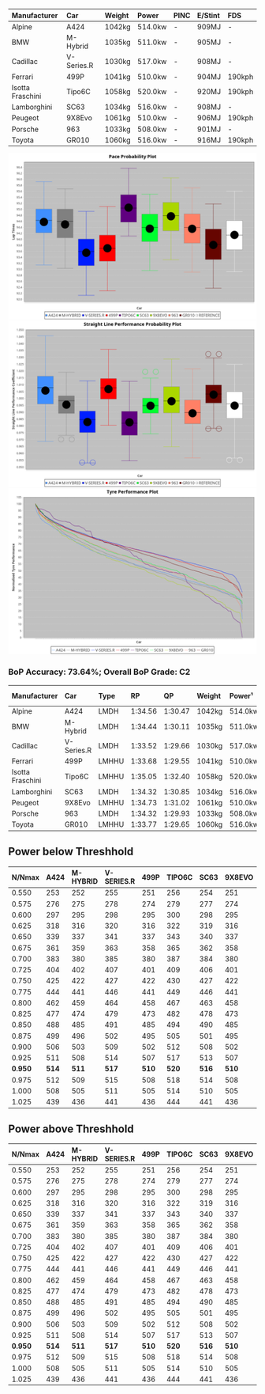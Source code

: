 | Manufacturer     | Car        | Weight | Power   | PINC | E/Stint | FDS    |
| :--------------- | :--------- | :----- | :------ | :--- | :------ | :----- |
| Alpine           | A424       | 1042kg | 514.0kw | -    | 909MJ   | -      |
| BMW              | M-Hybrid   | 1035kg | 511.0kw | -    | 905MJ   | -      |
| Cadillac         | V-Series.R | 1030kg | 517.0kw | -    | 908MJ   | -      |
| Ferrari          | 499P       | 1041kg | 510.0kw | -    | 904MJ   | 190kph |
| Isotta Fraschini | Tipo6C     | 1058kg | 520.0kw | -    | 920MJ   | 190kph |
| Lamborghini      | SC63       | 1034kg | 516.0kw | -    | 908MJ   | -      |
| Peugeot          | 9X8Evo     | 1061kg | 510.0kw | -    | 906MJ   | 190kph |
| Porsche          | 963        | 1033kg | 508.0kw | -    | 901MJ   | -      |
| Toyota           | GR010      | 1060kg | 516.0kw | -    | 916MJ   | 190kph |

![PACECHART](./IMG/OFFICIAL.png)
![STRAIGHTLINEPERFORMANCECHART](./IMG/OFFICIAL_sp.png)
![TYREPERFORMANCECHART](./IMG/OFFICIAL_tw.png)

### BoP Accuracy: 73.64%; Overall BoP Grade: C2
| Manufacturer     | Car        | Type  | RP      | QP      | Weight | Power¹  | Threshhold | PINC    | Power²   | E/Stint | AVG Vmax  | FDS     | RDLC | L/Stint | BOP-Grade | Model Accuracy | Model Points | Match%  | SimDiff |
|:-|:-|:-|:-|:-|:-|:-|:-|:-|:-|:-|:-|:-|:-|:-|:-|:-|:-|:-|:-|
| Alpine           | A424       | LMDH  | 1:34.56 | 1:30.47 | 1042kg | 514.0kw | 0.0kph     |    -    | 514.00kw |  909MJ  | 313.45kph |    -    | 1.02 | 37      | +B2       | 99.61%         | 762          | 82.28%  | ±0.05s  |
| BMW              | M-Hybrid   | LMDH  | 1:34.44 | 1:30.11 | 1035kg | 511.0kw | 0.0kph     |    -    | 511.00kw |  905MJ  | 311.73kph |    -    | 1.03 | 37      | +A2       | 100.00%        | 1826         | 93.69%  | ±0.22s  |
| Cadillac         | V-Series.R | LMDH  | 1:33.52 | 1:29.66 | 1030kg | 517.0kw | 0.0kph     |    -    | 517.00kw |  908MJ  | 310.74kph |    -    | 1.04 | 37      | -E1       | 99.00%         | 3184         | 59.30%  | ±0.55s  |
| Ferrari          | 499P       | LMHHU | 1:33.68 | 1:29.55 | 1041kg | 510.0kw | 0.0kph     |    -    | 510.00kw |  904MJ  | 313.15kph | 190kph  | 1.05 | 37      | -D1       | 98.07%         | 3550         | 68.89%  | ±0.22s  |
| Isotta Fraschini | Tipo6C     | LMHHU | 1:35.05 | 1:32.40 | 1058kg | 520.0kw | 0.0kph     |    -    | 520.00kw |  920MJ  | 309.68kph | 190kph  | 1.05 | 37      | +Ω1       | 96.81%         | 91           | 20.79%  | ±0.07s  |
| Lamborghini      | SC63       | LMDH  | 1:34.32 | 1:30.85 | 1034kg | 516.0kw | 0.0kph     |    -    | 516.00kw |  908MJ  | 312.00kph |    -    | 1.05 | 37      | ~A1       | 100.00%        | 529          | 96.31%  | ±0.07s  |
| Peugeot          | 9X8Evo     | LMHHU | 1:34.73 | 1:31.02 | 1061kg | 510.0kw | 0.0kph     |    -    | 510.00kw |  906MJ  | 310.77kph | 190kph  | 1.00 | 37      | +D1       | 99.21%         | 377          | 67.99%  | ±0.26s  |
| Porsche          | 963        | LMDH  | 1:34.32 | 1:29.93 | 1033kg | 508.0kw | 0.0kph     |    -    | 508.00kw |  901MJ  | 310.69kph |    -    | 1.03 | 37      | ~A1       | 99.96%         | 10176        | 100.00% | ±0.33s  |
| Toyota           | GR010      | LMHHU | 1:33.77 | 1:29.65 | 1060kg | 516.0kw | 0.0kph     |    -    | 516.00kw |  916MJ  | 311.96kph | 190kph  | 1.03 | 37      | -C2       | 99.95%         | 5509         | 73.50%  | ±0.07s  |

## Power below Threshhold
| N/Nmax    | A424    | M-HYBRID | V-SERIES.R | 499P    | TIPO6C  | SC63    | 9X8EVO  | 963     | GR010   |
|:-|:-|:-|:-|:-|:-|:-|:-|:-|:-|
|  0.550    |  253    |  252     |  255       |  251    |  256    |  254    |  251    |  250    |  254    |
|  0.575    |  276    |  275     |  278       |  274    |  279    |  277    |  274    |  273    |  277    |
|  0.600    |  297    |  295     |  298       |  295    |  300    |  298    |  295    |  293    |  298    |
|  0.625    |  318    |  316     |  320       |  316    |  322    |  319    |  316    |  314    |  319    |
|  0.650    |  339    |  337     |  341       |  337    |  343    |  340    |  337    |  335    |  340    |
|  0.675    |  361    |  359     |  363       |  358    |  365    |  362    |  358    |  357    |  362    |
|  0.700    |  383    |  380     |  385       |  380    |  387    |  384    |  380    |  378    |  384    |
|  0.725    |  404    |  402     |  407       |  401    |  409    |  406    |  401    |  399    |  406    |
|  0.750    |  425    |  422     |  427       |  422    |  430    |  427    |  422    |  420    |  427    |
|  0.775    |  444    |  441     |  446       |  441    |  449    |  446    |  441    |  439    |  446    |
|  0.800    |  462    |  459     |  464       |  458    |  467    |  463    |  458    |  456    |  463    |
|  0.825    |  477    |  474     |  479       |  473    |  482    |  478    |  473    |  471    |  478    |
|  0.850    |  488    |  485     |  491       |  485    |  494    |  490    |  485    |  483    |  490    |
|  0.875    |  499    |  496     |  502       |  495    |  505    |  501    |  495    |  493    |  501    |
|  0.900    |  506    |  503     |  509       |  502    |  512    |  508    |  502    |  500    |  508    |
|  0.925    |  511    |  508     |  514       |  507    |  517    |  513    |  507    |  505    |  513    |
| **0.950** | **514** | **511**  | **517**    | **510** | **520** | **516** | **510** | **508** | **516** |
|  0.975    |  512    |  509     |  515       |  508    |  518    |  514    |  508    |  506    |  514    |
|  1.000    |  508    |  505     |  511       |  505    |  514    |  510    |  505    |  503    |  510    |
|  1.025    |  439    |  436     |  441       |  436    |  444    |  441    |  436    |  434    |  441    |

## Power above Threshhold
| N/Nmax    | A424    | M-HYBRID | V-SERIES.R | 499P    | TIPO6C  | SC63    | 9X8EVO  | 963     | GR010   |
|:-|:-|:-|:-|:-|:-|:-|:-|:-|:-|
|  0.550    |  253    |  252     |  255       |  251    |  256    |  254    |  251    |  250    |  254    |
|  0.575    |  276    |  275     |  278       |  274    |  279    |  277    |  274    |  273    |  277    |
|  0.600    |  297    |  295     |  298       |  295    |  300    |  298    |  295    |  293    |  298    |
|  0.625    |  318    |  316     |  320       |  316    |  322    |  319    |  316    |  314    |  319    |
|  0.650    |  339    |  337     |  341       |  337    |  343    |  340    |  337    |  335    |  340    |
|  0.675    |  361    |  359     |  363       |  358    |  365    |  362    |  358    |  357    |  362    |
|  0.700    |  383    |  380     |  385       |  380    |  387    |  384    |  380    |  378    |  384    |
|  0.725    |  404    |  402     |  407       |  401    |  409    |  406    |  401    |  399    |  406    |
|  0.750    |  425    |  422     |  427       |  422    |  430    |  427    |  422    |  420    |  427    |
|  0.775    |  444    |  441     |  446       |  441    |  449    |  446    |  441    |  439    |  446    |
|  0.800    |  462    |  459     |  464       |  458    |  467    |  463    |  458    |  456    |  463    |
|  0.825    |  477    |  474     |  479       |  473    |  482    |  478    |  473    |  471    |  478    |
|  0.850    |  488    |  485     |  491       |  485    |  494    |  490    |  485    |  483    |  490    |
|  0.875    |  499    |  496     |  502       |  495    |  505    |  501    |  495    |  493    |  501    |
|  0.900    |  506    |  503     |  509       |  502    |  512    |  508    |  502    |  500    |  508    |
|  0.925    |  511    |  508     |  514       |  507    |  517    |  513    |  507    |  505    |  513    |
| **0.950** | **514** | **511**  | **517**    | **510** | **520** | **516** | **510** | **508** | **516** |
|  0.975    |  512    |  509     |  515       |  508    |  518    |  514    |  508    |  506    |  514    |
|  1.000    |  508    |  505     |  511       |  505    |  514    |  510    |  505    |  503    |  510    |
|  1.025    |  439    |  436     |  441       |  436    |  444    |  441    |  436    |  434    |  441    |
